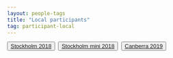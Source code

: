 ```yaml
---
layout: people-tags
title: "Local participants"
tag: participant-local
---
```

<button class="button"><a class="linkbutton" href="/tag/stockholm-2018-local">
  Stockholm 2018
</a></button>&nbsp;
<button class="button"><a class="linkbutton" href="/tag/stockholm-mini-2018-local">
  Stockholm mini 2018
</a></button>&nbsp;
<button class="button"><a class="linkbutton" href="/tag/canberra-2019-local">
  Canberra 2019
</a></button>&nbsp;